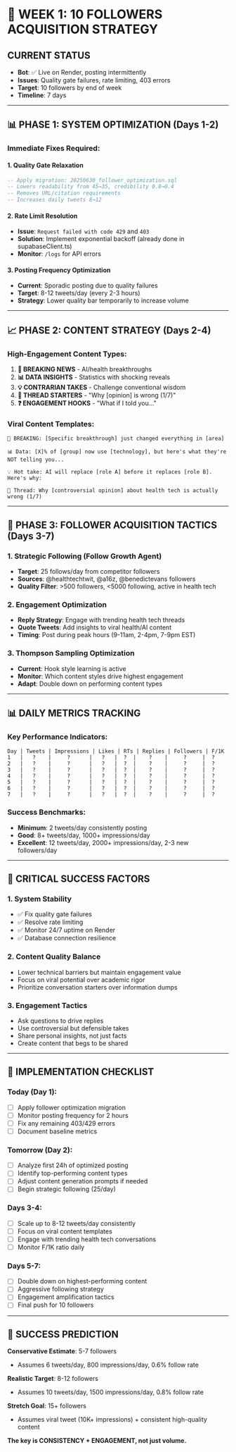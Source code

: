 # 🎯 WEEK 1: 10 FOLLOWERS ACQUISITION STRATEGY

## CURRENT STATUS
- **Bot**: ✅ Live on Render, posting intermittently
- **Issues**: Quality gate failures, rate limiting, 403 errors
- **Target**: 10 followers by end of week
- **Timeline**: 7 days

---

## 📊 PHASE 1: SYSTEM OPTIMIZATION (Days 1-2)

### Immediate Fixes Required:

#### 1. **Quality Gate Relaxation**
```sql
-- Apply migration: 20250630_follower_optimization.sql
-- Lowers readability from 45→35, credibility 0.8→0.4
-- Removes URL/citation requirements
-- Increases daily tweets 8→12
```

#### 2. **Rate Limit Resolution**
- **Issue**: `Request failed with code 429` and `403`
- **Solution**: Implement exponential backoff (already done in supabaseClient.ts)
- **Monitor**: `/logs` for API errors

#### 3. **Posting Frequency Optimization**
- **Current**: Sporadic posting due to quality failures
- **Target**: 8-12 tweets/day (every 2-3 hours)
- **Strategy**: Lower quality bar temporarily to increase volume

---

## 📈 PHASE 2: CONTENT STRATEGY (Days 2-4)

### High-Engagement Content Types:
1. **🚨 BREAKING NEWS** - AI/health breakthroughs
2. **📊 DATA INSIGHTS** - Statistics with shocking reveals  
3. **💡 CONTRARIAN TAKES** - Challenge conventional wisdom
4. **🧵 THREAD STARTERS** - "Why [opinion] is wrong (1/7)"
5. **❓ ENGAGEMENT HOOKS** - "What if I told you..."

### Viral Content Templates:
```
🚨 BREAKING: [Specific breakthrough] just changed everything in [area]

📊 Data: [X]% of [group] now use [technology], but here's what they're NOT telling you...

💡 Hot take: AI will replace [role A] before it replaces [role B]. Here's why:

🧵 Thread: Why [controversial opinion] about health tech is actually wrong (1/7)
```

---

## 🎯 PHASE 3: FOLLOWER ACQUISITION TACTICS (Days 3-7)

### 1. **Strategic Following** (Follow Growth Agent)
- **Target**: 25 follows/day from competitor followers
- **Sources**: @healthtechtwit, @a16z, @benedictevans followers
- **Quality Filter**: >500 followers, <5000 following, active in health tech

### 2. **Engagement Optimization**
- **Reply Strategy**: Engage with trending health tech threads
- **Quote Tweets**: Add insights to viral health/AI content
- **Timing**: Post during peak hours (9-11am, 2-4pm, 7-9pm EST)

### 3. **Thompson Sampling Optimization**
- **Current**: Hook style learning is active
- **Monitor**: Which content styles drive highest engagement
- **Adapt**: Double down on performing content types

---

## 📊 DAILY METRICS TRACKING

### Key Performance Indicators:
```
Day | Tweets | Impressions | Likes | RTs | Replies | Followers | F/1K
1   |   ?    |     ?      |   ?   |  ?  |    ?    |     ?     |  ?
2   |   ?    |     ?      |   ?   |  ?  |    ?    |     ?     |  ?
3   |   ?    |     ?      |   ?   |  ?  |    ?    |     ?     |  ?
4   |   ?    |     ?      |   ?   |  ?  |    ?    |     ?     |  ?
5   |   ?    |     ?      |   ?   |  ?  |    ?    |     ?     |  ?
6   |   ?    |     ?      |   ?   |  ?  |    ?    |     ?     |  ?
7   |   ?    |     ?      |   ?   |  ?  |    ?    |     ?     |  ?
```

### Success Benchmarks:
- **Minimum**: 2 tweets/day consistently posting
- **Good**: 8+ tweets/day, 1000+ impressions/day
- **Excellent**: 12 tweets/day, 2000+ impressions/day, 2-3 new followers/day

---

## 🚨 CRITICAL SUCCESS FACTORS

### 1. **System Stability**
- ✅ Fix quality gate failures
- ✅ Resolve rate limiting  
- ✅ Monitor 24/7 uptime on Render
- ✅ Database connection resilience

### 2. **Content Quality Balance**
- Lower technical barriers but maintain engagement value
- Focus on viral potential over academic rigor
- Prioritize conversation starters over information dumps

### 3. **Engagement Tactics**
- Ask questions to drive replies
- Use controversial but defensible takes
- Share personal insights, not just facts
- Create content that begs to be shared

---

## 🔧 IMPLEMENTATION CHECKLIST

### Today (Day 1):
- [ ] Apply follower optimization migration
- [ ] Monitor posting frequency for 2 hours
- [ ] Fix any remaining 403/429 errors
- [ ] Document baseline metrics

### Tomorrow (Day 2):
- [ ] Analyze first 24h of optimized posting
- [ ] Identify top-performing content types
- [ ] Adjust content generation prompts if needed
- [ ] Begin strategic following (25/day)

### Days 3-4:
- [ ] Scale up to 8-12 tweets/day consistently  
- [ ] Focus on viral content templates
- [ ] Engage with trending health tech conversations
- [ ] Monitor F/1K ratio daily

### Days 5-7:
- [ ] Double down on highest-performing content
- [ ] Aggressive following strategy
- [ ] Engagement amplification tactics
- [ ] Final push for 10 followers

---

## 🎯 SUCCESS PREDICTION

**Conservative Estimate**: 5-7 followers
- Assumes 6 tweets/day, 800 impressions/day, 0.6% follow rate

**Realistic Target**: 8-12 followers  
- Assumes 10 tweets/day, 1500 impressions/day, 0.8% follow rate

**Stretch Goal**: 15+ followers
- Assumes viral tweet (10K+ impressions) + consistent high-quality content

**The key is CONSISTENCY + ENGAGEMENT, not just volume.** 